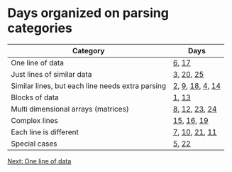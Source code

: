 # Days organized on parsing categories

| Category | Days |
| ----------- |  ----------- |
| One line of data | [6](https://adventofcode.com/2022/day/6/input), [17](https://adventofcode.com/2022/day/17/input) |
| Just lines of similar data | [3](https://adventofcode.com/2022/day/3/input), [20](https://adventofcode.com/2022/day/20/input), [25](https://adventofcode.com/2022/day/25/input) |
| Similar lines, but each line needs extra parsing | [2](https://adventofcode.com/2022/day/2/input), [9](https://adventofcode.com/2022/day/9/input), [18](https://adventofcode.com/2022/day/18/input), [4](https://adventofcode.com/2022/day/4/input), [14](https://adventofcode.com/2022/day/14/input) |
| Blocks of data | [1](https://adventofcode.com/2022/day/1/input), [13](https://adventofcode.com/2022/day/13/input) |
| Multi dimensional arrays (matrices) | [8](https://adventofcode.com/2022/day/8/input), [12](https://adventofcode.com/2022/day/12/input), [23](https://adventofcode.com/2022/day/23/input), [24](https://adventofcode.com/2022/day/24/input) |
| Complex lines | [15](https://adventofcode.com/2022/day/15/input), [16](https://adventofcode.com/2022/day/16/input), [19](https://adventofcode.com/2022/day/19/input) |
| Each line is different | [7](https://adventofcode.com/2022/day/7/input), [10](https://adventofcode.com/2022/day/10/input), [21](https://adventofcode.com/2022/day/21/input), [11](https://adventofcode.com/2022/day/11/input) |
| Special cases | [5](https://adventofcode.com/2022/day/5/input), [22](https://adventofcode.com/2022/day/22/input) |

[Next: One line of data](./05.one_line.md)
